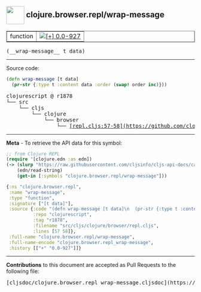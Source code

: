 ## <img width="48px" valign="middle" src="http://i.imgur.com/Hi20huC.png"> clojure.browser.repl/wrap-message

 <table border="1">
<tr>

<td>function</td>
<td><a href="https://github.com/cljsinfo/cljs-api-docs/tree/0.0-927"><img valign="middle" alt="[+] 0.0-927" src="https://img.shields.io/badge/+-0.0--927-lightgrey.svg"></a> </td>
</tr>
</table>

 <samp>
(__wrap-message__ t data)<br>
</samp>

---





Source code:

```clj
(defn wrap-message [t data]
  (pr-str {:type t :content data :order (swap! order inc)}))
```

 <pre>
clojurescript @ r1878
└── src
    └── cljs
        └── clojure
            └── browser
                └── <ins>[repl.cljs:57-58](https://github.com/clojure/clojurescript/blob/r1878/src/cljs/clojure/browser/repl.cljs#L57-L58)</ins>
</pre>


---

__Meta__ - To retrieve the API data for this symbol:

```clj
;; from Clojure REPL
(require '[clojure.edn :as edn])
(-> (slurp "https://raw.githubusercontent.com/cljsinfo/cljs-api-docs/catalog/cljs-api.edn")
    (edn/read-string)
    (get-in [:symbols "clojure.browser.repl/wrap-message"]))
```

```clj
{:ns "clojure.browser.repl",
 :name "wrap-message",
 :type "function",
 :signature ["[t data]"],
 :source {:code "(defn wrap-message [t data]\n  (pr-str {:type t :content data :order (swap! order inc)}))",
          :repo "clojurescript",
          :tag "r1878",
          :filename "src/cljs/clojure/browser/repl.cljs",
          :lines [57 58]},
 :full-name "clojure.browser.repl/wrap-message",
 :full-name-encode "clojure.browser.repl_wrap-message",
 :history [["+" "0.0-927"]]}

```

---

__Contributions__ to this document are accepted as Pull Requests to the following file:

 <pre>
[cljsdoc/clojure.browser.repl_wrap-message.cljsdoc](https://github.com/cljsinfo/cljs-api-docs/blob/master/cljsdoc/clojure.browser.repl_wrap-message.cljsdoc)
</pre>

